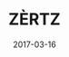 ---
layout: recipe
title:  "ZÈRTZ"
image: zertz.jpg
imagecredit: http://allrecipes.com/recipe/45396/easy-pancakes/
date: 2017-03-16

authorName: Sharon Holt
authorURL: 
sourceName: All Recipes
sourceURL: http://allrecipes.com/recipe/45396/easy-pancakes/
category: Breakfast
cuisine: american
tags:
  - Breakfast
yield: 4
prepTime: 5
cookTime: 10

ingredients:
- All-purpose flour 1 cup
- White sugar 2 tablespoons
- Baking powder 2 teaspoons
- Salt 1 teaspoon
- Egg, beaten 1
- Milk 1 cup
- Vegetable oil 2 tablespoons

directions:
- In a large bowl, mix flour, sugar, baking powder and salt. 
- Make a well in the center, and pour in milk, egg and oil. 
- Mix until smooth.
- Heat a lightly oiled griddle or frying pan over medium high heat. 
- Pour or scoop the batter onto the griddle, using approximately 1/4 cup for each pancake. 
- Brown on both sides and serve hot.

---